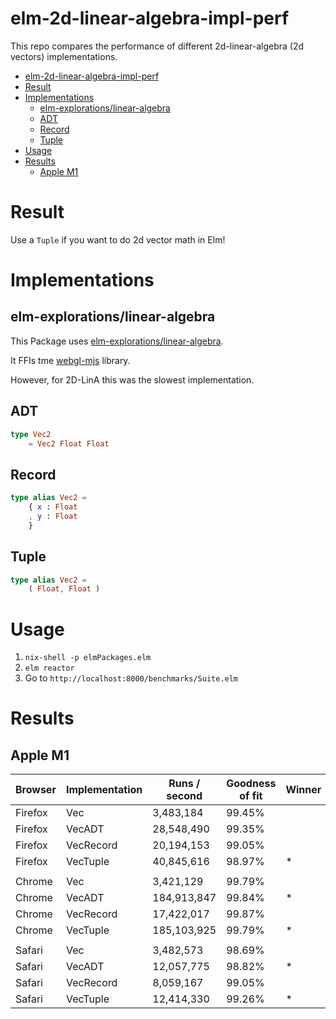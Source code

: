 # elm-2d-linear-algebra-impl-perf

This repo compares the performance of different 2d-linear-algebra (2d vectors) implementations.

- [elm-2d-linear-algebra-impl-perf](#elm-2d-linear-algebra-impl-perf)
- [Result](#result)
- [Implementations](#implementations)
  - [elm-explorations/linear-algebra](#elm-explorationslinear-algebra)
  - [ADT](#adt)
  - [Record](#record)
  - [Tuple](#tuple)
- [Usage](#usage)
- [Results](#results)
  - [Apple M1](#apple-m1)


# Result

Use a `Tuple` if you want to do 2d vector math in Elm!

# Implementations

## elm-explorations/linear-algebra

This Package uses [elm-explorations/linear-algebra](https://package.elm-lang.org/packages/elm-explorations/linear-algebra/latest/).

It FFIs tme [webgl-mjs](https://code.google.com/archive/p/webgl-mjs/) library.

However, for 2D-LinA this was the slowest implementation.

## ADT

```elm
type Vec2
    = Vec2 Float Float
```

## Record 

```elm
type alias Vec2 =
    { x : Float
    , y : Float
    }
```

## Tuple

```elm
type alias Vec2 =
    ( Float, Float )
```

# Usage

1. `nix-shell -p elmPackages.elm`
2. `elm reactor`
3. Go to `http://localhost:8000/benchmarks/Suite.elm`


# Results

## Apple M1

| Browser | Implementation | Runs / second | Goodness of fit | Winner |
| ------- | -------------- | ------------- | --------------- | ------ |
| Firefox | Vec            | 3,483,184     | 99.45%          |        |
| Firefox | VecADT         | 28,548,490    | 99.35%          |        |
| Firefox | VecRecord      | 20,194,153    | 99.05%          |        |
| Firefox | VecTuple       | 40,845,616    | 98.97%          | *      |
|         |                |               |                 |        |
| Chrome  | Vec            | 3,421,129     | 99.79%          |        |
| Chrome  | VecADT         | 184,913,847   | 99.84%          | *      |
| Chrome  | VecRecord      | 17,422,017    | 99.87%          |        |
| Chrome  | VecTuple       | 185,103,925   | 99.79%          | *      |
|         |                |               |                 |        |
| Safari  | Vec            | 3,482,573     | 98.69%          |        |
| Safari  | VecADT         | 12,057,775    | 98.82%          | *      |
| Safari  | VecRecord      | 8,059,167     | 99.05%          |        |
| Safari  | VecTuple       | 12,414,330    | 99.26%          | *      |


